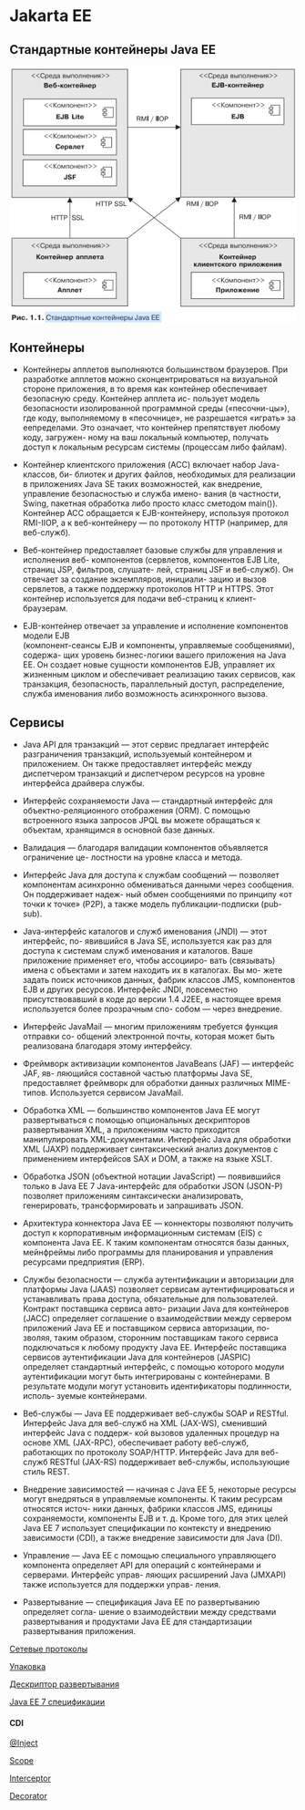 # Jakarta EE

## Стандартные контейнеры Java EE

![jee_container](img/jee_container.png)

## Контейнеры

* Контейнеры апплетов выполняются большинством браузеров. При разработке 
апплетов можно сконцентрироваться на визуальной стороне приложения, в то 
время как контейнер обеспечивает безопасную среду. Контейнер апплета ис-
пользует модель безопасности изолированной программной среды («песочни-цы»), 
где коду, выполняемому в «песочнице», не разрешается «играть» за еепределами. 
Это означает, что контейнер препятствует любому коду, загружен-
ному на ваш локальный компьютер, получать доступ к локальным ресурсам
системы (процессам либо файлам).

* Контейнер клиентского приложения (ACC) включает набор Java-классов, би-
блиотек и других файлов, необходимых для реализации в приложениях Java SE
таких возможностей, как внедрение, управление безопасностью и служба имено-
вания (в частности, Swing, пакетная обработка либо просто класс сметодом main()).
Контейнер ACC обращается к EJB-контейнеру, используя протокол RMI-IIOP,
а к веб-контейнеру — по протоколу HTTP (например, для веб-служб).

* Веб-контейнер предоставляет базовые службы для управления и исполнения веб-
компонентов (сервлетов, компонентов EJB Lite, страниц JSP, фильтров, слушате-
лей, страниц JSF и веб-служб). Он отвечает за создание экземпляров, инициали-
зацию и вызов сервлетов, а также поддержку протоколов HTTP и HTTPS. Этот
контейнер используется для подачи веб-страниц к клиент-браузерам.

* EJB-контейнер отвечает за управление и исполнение компонентов модели EJB  
(компонент-сеансы EJB и компоненты, управляемые сообщениями), содержа-
щих уровень бизнес-логики вашего приложения на Java EE. Он создает новые
сущности компонентов EJB, управляет их жизненным циклом и обеспечивает
реализацию таких сервисов, как транзакция, безопасность, параллельный доступ,
распределение, служба именования либо возможность асинхронного вызова.

## Сервисы

* Java API для транзакций — этот сервис предлагает интерфейс разграничения
транзакций, используемый контейнером и приложением. Он также предоставляет 
интерфейс между диспетчером транзакций и диспетчером ресурсов на
уровне интерфейса драйвера службы.

* Интерфейс сохраняемости Java — стандартный интерфейс для объектно-реляционного
отображения (ORM). С помощью встроенного языка запросов
JPQL вы можете обращаться к объектам, хранящимся в основной базе данных.

* Валидация — благодаря валидации компонентов объявляется ограничение це-
лостности на уровне класса и метода.

* Интерфейс Java для доступа к службам сообщений — позволяет компонентам
асинхронно обмениваться данными через сообщения. Он поддерживает надеж-
ный обмен сообщениями по принципу «от точки к точке» (P2P), а также модель
публикации-подписки (pub-sub).

* Java-интерфейс каталогов и служб именования (JNDI) — этот интерфейс, по-
явившийся в Java SE, используется как раз для доступа к системам служб 
именования и каталогов. Ваше приложение применяет его, чтобы ассоцииро-
вать (связывать) имена с объектами и затем находить их в каталогах. Вы мо-
жете задать поиск источников данных, фабрик классов JMS, компонентов EJB
и других ресурсов. Интерфейс JNDI, повсеместно присутствовавший в коде
до версии 1.4 J2EE, в настоящее время используется более прозрачным спо-
собом — через внедрение.

* Интерфейс JavaMail — многим приложениям требуется функция отправки со-
общений электронной почты, которая может быть реализована благодаря этому
интерфейсу.

* Фреймворк активизации компонентов JavaBeans (JAF) — интерфейс JAF, яв-
ляющийся составной частью платформы Java SE, предоставляет фреймворк для
обработки данных различных MIME-типов. Используется сервисом JavaMail.

* Обработка XML — большинство компонентов Java EE могут развертываться
с помощью опциональных дескрипторов развертывания XML, а приложениям
часто приходится манипулировать XML-документами. Интерфейс Java для
обработки XML (JAXP) поддерживает синтаксический анализ документов
с применением интерфейсов SAX и DOM, а также на языке XSLT.

* Обработка JSON (объектной нотации JavaScript) — появившийся только в Java
EE 7 Java-интерфейс для обработки JSON (JSON-P) позволяет приложениям
синтаксически анализировать, генерировать, трансформировать и запрашивать
JSON.

* Архитектура коннектора Java EE — коннекторы позволяют получить доступ
к корпоративным информационным системам (EIS) с компонента Java EE.
К таким компонентам относятся базы данных, мейнфреймы либо программы
для планирования и управления ресурсами предприятия (ERP).

* Службы безопасности — служба аутентификации и авторизации для платформы
Java (JAAS) позволяет сервисам аутентифицироваться и устанавливать права
доступа, обязательные для пользователей. Контракт поставщика сервиса авто-
ризации Java для контейнеров (JACC) определяет соглашение о взаимодействии 
между сервером приложений Java EE и поставщиком сервиса авторизации, по-
зволяя, таким образом, сторонним поставщикам такого сервиса подключаться
к любому продукту Java EE. Интерфейс поставщика сервисов аутентификации
Java для контейнеров (JASPIC) определяет стандартный интерфейс, с помощью
которого модули аутентификации могут быть интегрированы с контейнерами.
В результате модули могут установить идентификаторы подлинности, исполь-
зуемые контейнерами.

* Веб-службы — Java EE поддерживает веб-службы SOAP и RESTful. Интерфейс
Java для веб-служб на XML (JAX-WS), сменивший интерфейс Java с поддерж-
кой вызовов удаленных процедур на основе XML (JAX-RPC), обеспечивает
работу веб-служб, работающих по протоколу SOAP/HTTP. Интерфейс Java для
веб-служб RESTful (JAX-RS) поддерживает веб-службы, использующие стиль
REST.

* Внедрение зависимостей — начиная с Java EE 5, некоторые ресурсы могут
внедряться в управляемые компоненты. К таким ресурсам относятся источ-
ники данных, фабрики классов JMS, единицы сохраняемости, компоненты
EJB и т. д. Кроме того, для этих целей Java EE 7 использует спецификации по
контексту и внедрению зависимости (CDI), а также внедрение зависимости
для Java (DI).

* Управление — Java EE с помощью специального управляющего компонента
определяет API для операций с контейнерами и серверами. Интерфейс управ-
ляющих расширений Java (JMXAPI) также используется для поддержки управ-
ления.

* Развертывание — спецификация Java EE по развертыванию определяет согла-
шение о взаимодействии между средствами развертывания и продуктами Java
EE для стандартизации развертывания приложения.

[Сетевые протоколы](mds/network_protocols.md)

[Упаковка](mds/packaging.md)

[Дескриптор развертывания](mds/deployment_descriptors.md)

[Java EE 7 спецификации](mds/java_ee7_specifications.md)

#### CDI
[@Inject](mds/cdi/inject.md)

[Scope](mds/cdi/scope.md)

[Interceptor](mds/cdi/interceptors.md)

[Decorator](mds/cdi/decorators.md)